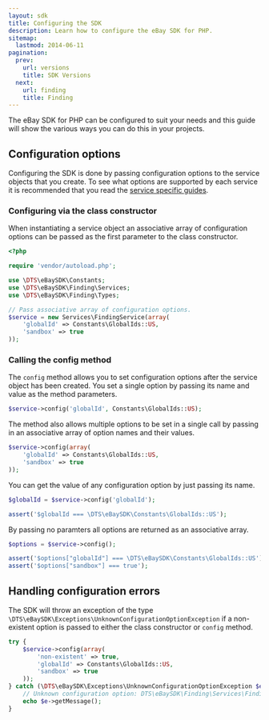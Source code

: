 ```yaml
---
layout: sdk
title: Configuring the SDK
description: Learn how to configure the eBay SDK for PHP.
sitemap:
  lastmod: 2014-06-11
pagination:
  prev:
    url: versions
    title: SDK Versions
  next:
    url: finding
    title: Finding
---
```

The eBay SDK for PHP can be configured to suit your needs and this guide will show the various ways you can do this in your projects.

## Configuration options

Configuring the SDK is done by passing configuration options to the service objects that you create. To see what options are supported by each service it is recommended that you read the [service specific guides](/sdk/guides/index.html#service-guides).

### Configuring via the class constructor

When instantiating a service object an associative array of configuration options can be passed as the first parameter to the class constructor.

```php
<?php

require 'vendor/autoload.php';

use \DTS\eBaySDK\Constants;
use \DTS\eBaySDK\Finding\Services;
use \DTS\eBaySDK\Finding\Types;

// Pass associative array of configuration options.
$service = new Services\FindingService(array(
    'globalId' => Constants\GlobalIds::US,
    'sandbox' => true
));
```

### Calling the config method

The `config` method allows you to set configuration options after the service object has been created. You set a single option by passing its name and value as the method parameters.

```php
$service->config('globalId', Constants\GlobalIds::US);
```

The method also allows multiple options to be set in a single call by passing in an associative array of option names and their values.

```php
$service->config(array(
    'globalId' => Constants\GlobalIds::US,
    'sandbox' => true
));
```

You can get the value of any configuration option by just passing its name.

```php
$globalId = $service->config('globalId');

assert('$globalId === \DTS\eBaySDK\Constants\GlobalIds::US');
```

By passing no paramters all options are returned as an associative array.

```php
$options = $service->config();

assert('$options["globalId"] === \DTS\eBaySDK\Constants\GlobalIds::US');
assert('$options["sandbox"] === true');
```

## Handling configuration errors

The SDK will throw an exception of the type `\DTS\eBaySDK\Exceptions\UnknownConfigurationOptionException` if a non-existent option is passed to either the class constructor or `config` method.

```php
try {
    $service->config(array(
        'non-existent' => true,
        'globalId' => Constants\GlobalIds::US,
        'sandbox' => true
    ));
} catch (\DTS\eBaySDK\Exceptions\UnknownConfigurationOptionException $e) {
    // Unknown configuration option: DTS\eBaySDK\Finding\Services\FindingService::non-existent
    echo $e->getMessage();
}
```
